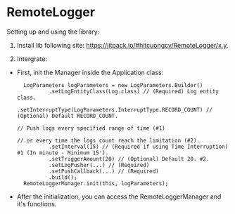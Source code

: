 # RemoteLogger

Setting up and using the library:
1. Install lib following site: https://jitpack.io/#hitcuongcv/RemoteLogger/x.y.

2. Intergrate:
- First, init the Manager inside the Application class:

        LogParameters logParameters = new LogParameters.Builder()
                .setLogEntityClass(Log.class) // (Required) Log entity class. 
                .setInterruptType(LogParameters.InterruptType.RECORD_COUNT) // (Optional) Default RECORD_COUNT.
                                                                            // Push logs every specified range of time (#1) 
                                                                            // or every time the logs count reach the limitation (#2). 
                .setInterval(15) // (Required if using Time Interruption) #1 (In minute - Minimum 15').
                .setTriggerAmount(20) // (Optional) Default 20. #2.
                .setLogPusher(...) // (Required)
                .setPushCallback(...) // (Required)
                .build();
        RemoteLoggerManager.init(this, logParameters);
        
 - After the initialization, you can access the RemoteLoggerManager and it's functions.
